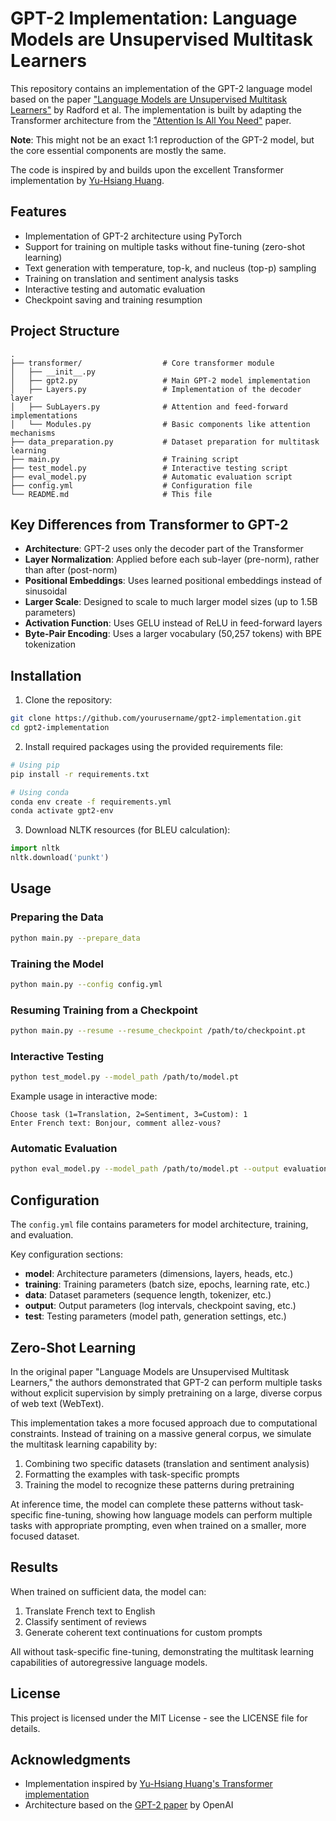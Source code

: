 # GPT-2 Implementation: Language Models are Unsupervised Multitask Learners

This repository contains an implementation of the GPT-2 language model based on the paper ["Language Models are Unsupervised Multitask Learners"](https://d4mucfpksywv.cloudfront.net/better-language-models/language-models.pdf) by Radford et al. The implementation is built by adapting the Transformer architecture from the ["Attention Is All You Need"](https://arxiv.org/abs/1706.03762) paper.

**Note**: This might not be an exact 1:1 reproduction of the GPT-2 model, but the core essential components are mostly the same.

The code is inspired by and builds upon the excellent Transformer implementation by [Yu-Hsiang Huang](https://github.com/jadore801120/attention-is-all-you-need-pytorch).

## Features

- Implementation of GPT-2 architecture using PyTorch
- Support for training on multiple tasks without fine-tuning (zero-shot learning)
- Text generation with temperature, top-k, and nucleus (top-p) sampling
- Training on translation and sentiment analysis tasks
- Interactive testing and automatic evaluation
- Checkpoint saving and training resumption

## Project Structure

```
.
├── transformer/                  # Core transformer module
│   ├── __init__.py
│   ├── gpt2.py                   # Main GPT-2 model implementation
│   ├── Layers.py                 # Implementation of the decoder layer
│   ├── SubLayers.py              # Attention and feed-forward implementations
│   └── Modules.py                # Basic components like attention mechanisms
├── data_preparation.py           # Dataset preparation for multitask learning
├── main.py                       # Training script
├── test_model.py                 # Interactive testing script
├── eval_model.py                 # Automatic evaluation script
├── config.yml                    # Configuration file
└── README.md                     # This file
```

## Key Differences from Transformer to GPT-2

- **Architecture**: GPT-2 uses only the decoder part of the Transformer
- **Layer Normalization**: Applied before each sub-layer (pre-norm), rather than after (post-norm)
- **Positional Embeddings**: Uses learned positional embeddings instead of sinusoidal
- **Larger Scale**: Designed to scale to much larger model sizes (up to 1.5B parameters)
- **Activation Function**: Uses GELU instead of ReLU in feed-forward layers
- **Byte-Pair Encoding**: Uses a larger vocabulary (50,257 tokens) with BPE tokenization

## Installation

1. Clone the repository:
```bash
git clone https://github.com/yourusername/gpt2-implementation.git
cd gpt2-implementation
```

2. Install required packages using the provided requirements file:
```bash
# Using pip
pip install -r requirements.txt

# Using conda
conda env create -f requirements.yml
conda activate gpt2-env
```

3. Download NLTK resources (for BLEU calculation):
```python
import nltk
nltk.download('punkt')
```

## Usage

### Preparing the Data

```bash
python main.py --prepare_data
```

### Training the Model

```bash
python main.py --config config.yml
```

### Resuming Training from a Checkpoint

```bash
python main.py --resume --resume_checkpoint /path/to/checkpoint.pt
```

### Interactive Testing

```bash
python test_model.py --model_path /path/to/model.pt
```

Example usage in interactive mode:
```
Choose task (1=Translation, 2=Sentiment, 3=Custom): 1
Enter French text: Bonjour, comment allez-vous?
```

### Automatic Evaluation

```bash
python eval_model.py --model_path /path/to/model.pt --output evaluation_results.json
```

## Configuration

The `config.yml` file contains parameters for model architecture, training, and evaluation.

Key configuration sections:
- **model**: Architecture parameters (dimensions, layers, heads, etc.)
- **training**: Training parameters (batch size, epochs, learning rate, etc.)
- **data**: Dataset parameters (sequence length, tokenizer, etc.)
- **output**: Output parameters (log intervals, checkpoint saving, etc.)
- **test**: Testing parameters (model path, generation settings, etc.)

## Zero-Shot Learning

In the original paper "Language Models are Unsupervised Multitask Learners," the authors demonstrated that GPT-2 can perform multiple tasks without explicit supervision by simply pretraining on a large, diverse corpus of web text (WebText).

This implementation takes a more focused approach due to computational constraints. Instead of training on a massive general corpus, we simulate the multitask learning capability by:

1. Combining two specific datasets (translation and sentiment analysis)
2. Formatting the examples with task-specific prompts
3. Training the model to recognize these patterns during pretraining

At inference time, the model can complete these patterns without task-specific fine-tuning, showing how language models can perform multiple tasks with appropriate prompting, even when trained on a smaller, more focused dataset.

## Results

When trained on sufficient data, the model can:
1. Translate French text to English
2. Classify sentiment of reviews
3. Generate coherent text continuations for custom prompts

All without task-specific fine-tuning, demonstrating the multitask learning capabilities of autoregressive language models.

## License

This project is licensed under the MIT License - see the LICENSE file for details.

## Acknowledgments

- Implementation inspired by [Yu-Hsiang Huang's Transformer implementation](https://github.com/jadore801120/attention-is-all-you-need-pytorch)
- Architecture based on the [GPT-2 paper](https://d4mucfpksywv.cloudfront.net/better-language-models/language-models.pdf) by OpenAI
